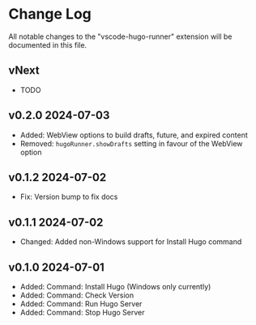 # Change Log

All notable changes to the "vscode-hugo-runner" extension will be documented in this file.

<!-- Check [Keep a Changelog](http://keepachangelog.com/) for recommendations on how to structure this file. -->

## vNext

- TODO

## v0.2.0 2024-07-03

- Added: WebView options to build drafts, future, and expired content
- Removed: `hugoRunner.showDrafts` setting in favour of the WebView option

## v0.1.2 2024-07-02

- Fix: Version bump to fix docs

## v0.1.1 2024-07-02

- Changed: Added non-Windows support for Install Hugo command

## v0.1.0 2024-07-01

- Added: Command: Install Hugo (Windows only currently)
- Added: Command: Check Version
- Added: Command: Run Hugo Server
- Added: Command: Stop Hugo Server
